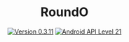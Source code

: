 <h1 align=center>RoundO</h1>
<p align=center>
    <a href="./CHANGELOG.md"><img alt="Version 0.3.11" src="https://img.shields.io/badge/version-0.3.11-red.svg"/></a>
    <a href="https://www.android.com/versions/lollipop-5-0/"><img alt="Android API Level 21" src="https://img.shields.io/badge/Android_API_Level-21-A4C639.svg"/></a>
</p>
